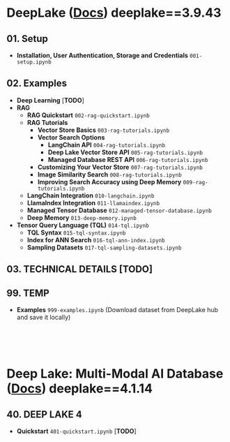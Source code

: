 # DeepLake ([Docs](https://docs.activeloop.ai/)) deeplake==3.9.43

## 01. Setup

- **Installation, User Authentication, Storage and Credentials** `001-setup.ipynb`

## 02. Examples

- **Deep Learning** [**TODO**]
- **RAG**
  - **RAG Quickstart** `002-rag-quickstart.ipynb`
  - **RAG Tutorials**
    - **Vector Store Basics** `003-rag-tutorials.ipynb`
    - **Vector Search Options**
      - **LangChain API** `004-rag-tutorials.ipynb`
      - **Deep Lake Vector Store API** `005-rag-tutorials.ipynb`
      - **Managed Database REST API** `006-rag-tutorials.ipynb`
    - **Customizing Your Vector Store** `007-rag-tutorials.ipynb`
    - **Image Similarity Search** `008-rag-tutorials.ipynb`
    - **Improving Search Accuracy using Deep Memory** `009-rag-tutorials.ipynb`
  - **LangChain Integration** `010-langchain.ipynb`
  - **LlamaIndex Integration** `011-llamaindex.ipynb`
  - **Managed Tensor Database** `012-managed-tensor-database.ipynb`
  - **Deep Memory** `013-deep-memory.ipynb`
- **Tensor Query Language (TQL)** `014-tql.ipynb`
  - **TQL Syntax** `015-tql-syntax.ipynb`
  - **Index for ANN Search** `016-tql-ann-index.ipynb`
  - **Sampling Datasets** `017-tql-sampling-datasets.ipynb`

## 03. TECHNICAL DETAILS [**TODO**]

## 99. TEMP

- **Examples** `999-examples.ipynb` (Download dataset from DeepLake hub and save it locally)

<br><br><br>

# Deep Lake: Multi-Modal AI Database ([Docs](https://docs.deeplake.ai/)) deeplake==4.1.14

## 40. DEEP LAKE 4

- **Quickstart** `401-quickstart.ipynb` [**TODO**]